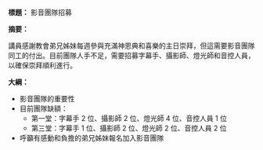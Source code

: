 **標題：** 影音團隊招募

**摘要：**

講員感謝教會弟兄姊妹每週參與充滿神恩典和喜樂的主日崇拜，但這需要影音團隊同工的付出。目前團隊人手不足，需要招募字幕手、攝影師、燈光師和音控人員，以確保崇拜順利進行。

**大綱：**

* 影音團隊的重要性
* 目前團隊缺額：
    * 第一堂：字幕手 2 位、攝影師 2 位、燈光師 4 位、音控人員 1 位
    * 第三堂：字幕手 1 位、攝影師 2 位、燈光師 2 位、音控人員 2 位
* 呼籲有感動和負擔的弟兄姊妹報名加入影音團隊